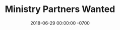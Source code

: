 ---
title: Ministry Partners Wanted
date: 2018-06-29 00:00:00 -0700
url: "/ministry-partners"
description: 'We, Rodney and Jolanda Blevins, have been missionaries with YWAM since 1997. Through various missions and ministry trips throughout the years, we have impacted people in 16 different countries spanning five continents! Now serving with YWAM Y360 in Colorado Springs.'
image: "img/who-are-we.jpg"
---